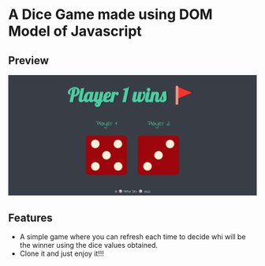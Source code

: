 # A Dice Game made using DOM Model of Javascript

## Preview 

![Screenshot](./images/DiceGame.png)


## Features
 * A simple game where you can refresh each time to decide whi will be the winner using the dice values obtained.
 * Clone it and just enjoy it!!!

